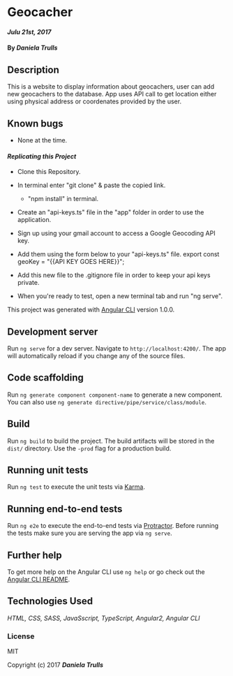 # Geocacher

####  _Julu 21st, 2017_

#### By **_Daniela Trulls_**

## Description
This is a website to display information about geocachers, user can add new geocachers to the database. App uses API call to get location either using physical address or coordenates provided by the user.

## Known bugs

* None at the time.


#### _**Replicating this Project**_


* Clone this Repository.
* In terminal enter "git clone" & paste the copied link.
  * "npm install" in terminal.
* Create an "api-keys.ts" file in the "app" folder in order to use the application.
* Sign up using your gmail account to access a Google Geocoding API key.
* Add them using the form below to your "api-keys.ts" file.
          export const geoKey = "{{API KEY GOES HERE}}";

* Add this new file to the .gitignore file in order to keep your api keys private.
* When you're ready to test, open a new terminal tab and run "ng serve".


This project was generated with [Angular CLI](https://github.com/angular/angular-cli) version 1.0.0.

## Development server

Run `ng serve` for a dev server. Navigate to `http://localhost:4200/`. The app will automatically reload if you change any of the source files.

## Code scaffolding

Run `ng generate component component-name` to generate a new component. You can also use `ng generate directive/pipe/service/class/module`.

## Build

Run `ng build` to build the project. The build artifacts will be stored in the `dist/` directory. Use the `-prod` flag for a production build.

## Running unit tests

Run `ng test` to execute the unit tests via [Karma](https://karma-runner.github.io).

## Running end-to-end tests

Run `ng e2e` to execute the end-to-end tests via [Protractor](http://www.protractortest.org/).
Before running the tests make sure you are serving the app via `ng serve`.

## Further help

To get more help on the Angular CLI use `ng help` or go check out the [Angular CLI README](https://github.com/angular/angular-cli/blob/master/README.md).


## Technologies Used

_HTML, CSS, SASS, JavaSscript, TypeScript, Angular2, Angular CLI_

### License

MIT

Copyright (c) 2017 **_Daniela Trulls_**
